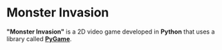 # Monster Invasion
**"Monster Invasion"** is a 2D video game developed in **Python** that uses a library called **[PyGame](https://www.pygame.org/news)**.
